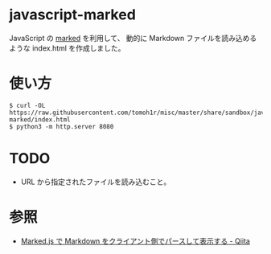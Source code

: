 javascript-marked
=================

JavaScript の [marked](https://github.com/chjj/marked) を利用して、
動的に Markdown ファイルを読み込めるような index.html を作成しました。

# 使い方

```console
$ curl -OL https://raw.githubusercontent.com/tomoh1r/misc/master/share/sandbox/javascript-marked/index.html
$ python3 -m http.server 8080
```

# TODO

* URL から指定されたファイルを読み込むこと。

# 参照

* [Marked.js で Markdown をクライアント側でパースして表示する - Qiita](http://qiita.com/amay077/items/704d48130e5cf17e8654)

